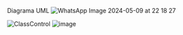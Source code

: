 Diagrama UML
![WhatsApp Image 2024-05-09 at 22 18 27](https://github.com/cesar050/Brazo_Robotico_Grupo4-PIS-/assets/166523455/77d65e3e-1382-4748-8252-396104ff9e8d)


![ClassControl](https://github.com/cesar050/Brazo_Robotico_Grupo4-PIS-/assets/166522585/2b9310e2-a7a0-42ef-a061-9e568c984e22)
![image](https://github.com/cesar050/Brazo_Robotico_Grupo4-PIS-/assets/166522774/9e93aaae-1fe8-486a-85f6-a53c9f5a585b)


